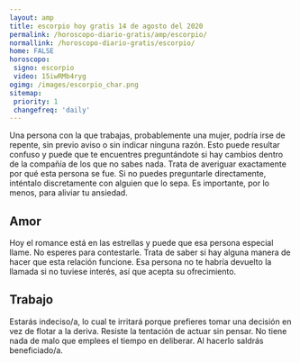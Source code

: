 ```yaml
---
layout: amp
title: escorpio hoy gratis 14 de agosto del 2020 
permalink: /horoscopo-diario-gratis/amp/escorpio/
normallink: /horoscopo-diario-gratis/escorpio/
home: FALSE
horoscopo:
 signo: escorpio
 video: 15iwRMb4ryg
ogimg: /images/escorpio_char.png
sitemap:
 priority: 1
 changefreq: 'daily'
---
```



Una persona con la que trabajas, probablemente una mujer, podría irse de repente, sin previo aviso o sin indicar ninguna razón. Esto puede resultar confuso y puede que te encuentres preguntándote si hay cambios dentro de la compañía de los que no sabes nada. Trata de averiguar exactamente por qué esta persona se fue. Si no puedes preguntarle directamente, inténtalo discretamente con alguien que lo sepa. Es importante, por lo menos, para aliviar tu ansiedad.

## Amor

Hoy el romance está en las estrellas y puede que esa persona especial llame. No esperes para contestarle. Trata de saber si hay alguna manera de hacer que esta relación funcione. Esa persona no te habría devuelto la llamada si no tuviese interés, así que acepta su ofrecimiento.

## Trabajo

Estarás indeciso/a, lo cual te irritará porque prefieres tomar una decisión en vez de flotar a la deriva. Resiste la tentación de actuar sin pensar. No tiene nada de malo que emplees el tiempo en deliberar. Al hacerlo saldrás beneficiado/a.